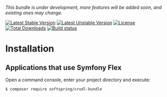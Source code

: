 
*This bundle is under development, more features will be added soon, and existing ones may change.*

[![Latest Stable Version](https://poser.pugx.org/softspring/crudl-bundle/v/stable.svg)](https://packagist.org/packages/softspring/crudl-bundle)
[![Latest Unstable Version](https://poser.pugx.org/softspring/crudl-bundle/v/unstable.svg)](https://packagist.org/packages/softspring/crudl-bundle)
[![License](https://poser.pugx.org/softspring/crudl-bundle/license.svg)](https://packagist.org/packages/softspring/crudl-bundle)
[![Total Downloads](https://poser.pugx.org/softspring/crudl-bundle/downloads)](https://packagist.org/packages/softspring/crudl-bundle)
[![Build status](https://travis-ci.com/softspring/crudl-bundle.svg?branch=master)](https://travis-ci.com/softspring/crudl-bundle)

# Installation

## Applications that use Symfony Flex

Open a command console, enter your project directory and execute:

```console
$ composer require softspring/crudl-bundle
```
